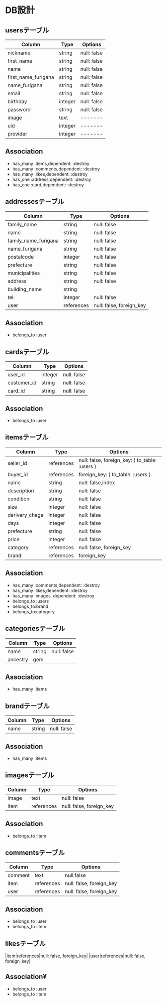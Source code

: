 # DB設計

## usersテーブル
|Column|Type|Options|
|------|----|-------|
|nickname| string |null: false|
|first_name| string |null: false|
|name| string |null: false|
|first_name_furigana| string |null: false|
|name_furigana| string |null: false|
|email|string|null: false|
|birthday|integer|null: false|
|password|string|null: false|
|image|text|-------|
|uid|integer|-------|
|provider|integer|-------|

## Association
- has_many  :items,dependent: :destroy
- has_many  :comments,dependent: :destroy
- has_many  :likes,dependent: :destroy
- has_one  :address,dependent: :destroy
- has_one  :card,dependent: :destroy




## addressesテーブル
|Column|Type|Options|
|------|----|-------|
|family_name| string |null: false|
|name|string|null: false|
|family_name_furigana|string|null: false|
|name_furigana|string|null: false|
|postalcode|integer|null: false|
|prefecture|string|null: false|
|municipalities|string|null: false|
|address|string|null: false|
|building_name|string||
|tel|integer|null: false|
|user|references|null: false, foreign_key|

## Association
- belongs_to :user



## cardsテーブル
|Column|Type|Options|
|------|----|-------|
|user_id|integer|null: false|
|customer_id|string|null: false|
|card_id|string|null: false|

## Association
- belongs_to :user



## itemsテーブル
|Column|Type|Options|
|------|----|-------|
|seller_id|references|null: false, foreign_key: { to_table: :users }|
|buyer_id|references|foreign_key: { to_table: :users }|
|name|string|null: false,index|
|description|string|null: false|
|condition|string|null: false|
|size|integer|null: false|
|derivery_chage|integer|null: false|
|days|integer|null: false|
|prefecture|string|null: false|
|price|integer|null: false|
|category|references|null: false, foreign_key|
|brand|references|foreign_key|

## Association

- has_many  :comments,dependent: :destroy
- has_many  :likes,dependent: :destroy
- has_many  :images, dependent: :destroy
- belongs_to :users
- belongs_to:brand
- belongs_to:category







## categoriesテーブル
|Column|Type|Options|
|------|----|-------|
|name|string|null: false|
|ancestry|gem|


## Association
- has_many  :items




## brandテーブル
|Column|Type|Options|
|------|----|-------|
|name|string|null: false|

## Association
- has_many :items



## imagesテーブル
|Column|Type|Options|
|------|----|-------|
|image|text|null: false|
|item|references|null: false, foreign_key|

## Association
- belongs_to :item



## commentsテーブル
|Column|Type|Options|
|------|----|-------|
|comment|text|null:false|
|item|references|null: false, foreign_key|
|user|references|null: false, foreign_key|

## Association
- belongs_to :user
- belongs_to :item


## likesテーブル
|item|references|null: false, foreign_key|
|user|references|null: false, foreign_key|

## Association¥
- belongs_to :user
- belongs_to :item